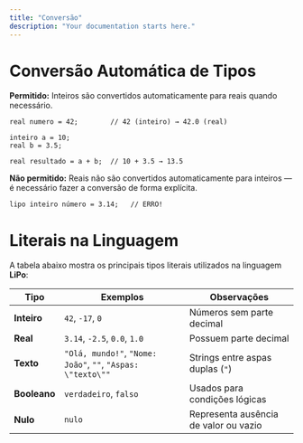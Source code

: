 ```yaml
---
title: "Conversão"
description: "Your documentation starts here."
---
```


# Conversão Automática de Tipos

**Permitido:** Inteiros são convertidos automaticamente para reais quando necessário.

```lipo
real numero = 42;        // 42 (inteiro) → 42.0 (real)

inteiro a = 10;
real b = 3.5;

real resultado = a + b;  // 10 + 3.5 → 13.5
```

**Não permitido:** Reais não são convertidos automaticamente para inteiros — é necessário fazer a conversão de forma explícita.

```lipo inteiro número = 3.14;   // ERRO! ```

#  Literais na Linguagem

A tabela abaixo mostra os principais tipos literais utilizados na linguagem **LiPo**:

| Tipo       | Exemplos                                                      | Observações                                 |
|------------|---------------------------------------------------------------|---------------------------------------------|
| **Inteiro**   | `42`, `-17`, `0`                                               | Números sem parte decimal                   |
| **Real**      | `3.14`, `-2.5`, `0.0`, `1.0`                                   | Possuem parte decimal                       |
| **Texto**     | `"Olá, mundo!"`, `"Nome: João"`, `""`, `"Aspas: \"texto\""`   | Strings entre aspas duplas (`"`)            |
| **Booleano**  | `verdadeiro`, `falso`                                         | Usados para condições lógicas               |
| **Nulo**      | `nulo`                                                        | Representa ausência de valor ou vazio       |

